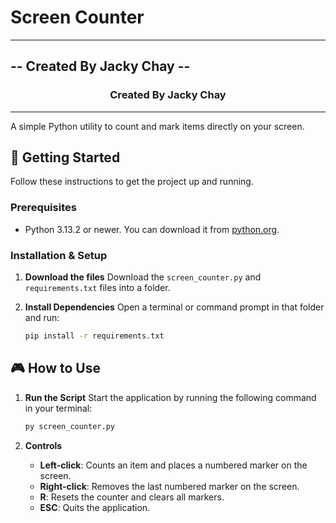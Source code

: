 # Screen Counter

---------------------------------
--     Created By Jacky Chay   --
---------------------------------


<h3 align="center">Created By Jacky Chay</h3>

---

A simple Python utility to count and mark items directly on your screen.

## 🚀 Getting Started

Follow these instructions to get the project up and running.

### Prerequisites

*   Python 3.13.2 or newer. You can download it from [python.org](https://www.python.org/downloads/).

### Installation & Setup

1.  **Download the files**
    Download the `screen_counter.py` and `requirements.txt` files into a folder.

2.  **Install Dependencies**
    Open a terminal or command prompt in that folder and run:
    ```sh
    pip install -r requirements.txt
    ```

## 🎮 How to Use

1.  **Run the Script**
    Start the application by running the following command in your terminal:
    ```sh
    py screen_counter.py
    ```

2.  **Controls**
    -   **Left-click**: Counts an item and places a numbered marker on the screen.
    -   **Right-click**: Removes the last numbered marker on the screen.
    -   **R**: Resets the counter and clears all markers.
    -   **ESC**: Quits the application.